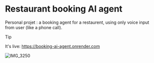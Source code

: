 # Restaurant booking AI agent

Personal projet : a booking agent for a restaurent, using only voice input from user (like a phone call).  

> [!TIP]
> It's live: https://booking-ai-agent.onrender.com  

![IMG_3250](https://github.com/user-attachments/assets/828438c5-cf57-4654-932b-541e18bc82be)

